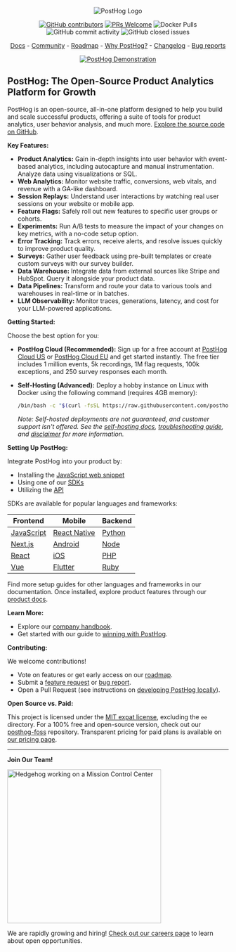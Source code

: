 <p align="center">
  <img alt="PostHog Logo" src="https://user-images.githubusercontent.com/65415371/205059737-c8a4f836-4889-4654-902e-f302b187b6a0.png">
</p>

<p align="center">
  <a href='https://posthog.com/contributors'><img alt="GitHub contributors" src="https://img.shields.io/github/contributors/posthog/posthog"/></a>
  <a href='http://makeapullrequest.com'><img alt='PRs Welcome' src='https://img.shields.io/badge/PRs-welcome-brightgreen.svg?style=shields'/></a>
  <img alt="Docker Pulls" src="https://img.shields.io/docker/pulls/posthog/posthog"/>
  <img alt="GitHub commit activity" src="https://img.shields.io/github/commit-activity/m/posthog/posthog"/>
  <img alt="GitHub closed issues" src="https://img.shields.io/github/issues-closed/posthog/posthog"/>
</p>

<p align="center">
  <a href="https://posthog.com/docs">Docs</a> - <a href="https://posthog.com/community">Community</a> - <a href="https://posthog.com/roadmap">Roadmap</a> - <a href="https://posthog.com/why">Why PostHog?</a> - <a href="https://posthog.com/changelog">Changelog</a> - <a href="https://github.com/PostHog/posthog/issues/new?assignees=&labels=bug&template=bug_report.md">Bug reports</a>
</p>

<p align="center">
  <a href="https://www.youtube.com/watch?v=2jQco8hEvTI">
    <img src="https://res.cloudinary.com/dmukukwp6/image/upload/demo_thumb_68d0d8d56d" alt="PostHog Demonstration">
  </a>
</p>

## PostHog: The Open-Source Product Analytics Platform for Growth

PostHog is an open-source, all-in-one platform designed to help you build and scale successful products, offering a suite of tools for product analytics, user behavior analysis, and much more.  [Explore the source code on GitHub](https://github.com/PostHog/posthog).

**Key Features:**

*   **Product Analytics:**  Gain in-depth insights into user behavior with event-based analytics, including autocapture and manual instrumentation. Analyze data using visualizations or SQL.
*   **Web Analytics:** Monitor website traffic, conversions, web vitals, and revenue with a GA-like dashboard.
*   **Session Replays:** Understand user interactions by watching real user sessions on your website or mobile app.
*   **Feature Flags:**  Safely roll out new features to specific user groups or cohorts.
*   **Experiments:** Run A/B tests to measure the impact of your changes on key metrics, with a no-code setup option.
*   **Error Tracking:** Track errors, receive alerts, and resolve issues quickly to improve product quality.
*   **Surveys:** Gather user feedback using pre-built templates or create custom surveys with our survey builder.
*   **Data Warehouse:** Integrate data from external sources like Stripe and HubSpot. Query it alongside your product data.
*   **Data Pipelines:** Transform and route your data to various tools and warehouses in real-time or in batches.
*   **LLM Observability:** Monitor traces, generations, latency, and cost for your LLM-powered applications.

**Getting Started:**

Choose the best option for you:

*   **PostHog Cloud (Recommended):**  Sign up for a free account at [PostHog Cloud US](https://us.posthog.com/signup) or [PostHog Cloud EU](https://eu.posthog.com/signup) and get started instantly. The free tier includes 1 million events, 5k recordings, 1M flag requests, 100k exceptions, and 250 survey responses each month.
*   **Self-Hosting (Advanced):** Deploy a hobby instance on Linux with Docker using the following command (requires 4GB memory):

    ```bash
    /bin/bash -c "$(curl -fsSL https://raw.githubusercontent.com/posthog/posthog/HEAD/bin/deploy-hobby)"
    ```
    *Note: Self-hosted deployments are not guaranteed, and customer support isn't offered. See the [self-hosting docs](https://posthog.com/docs/self-host), [troubleshooting guide](https://posthog.com/docs/self-host/deploy/troubleshooting), and [disclaimer](https://posthog.com/docs/self-host/open-source/disclaimer) for more information.*

**Setting Up PostHog:**

Integrate PostHog into your product by:

*   Installing the [JavaScript web snippet](https://posthog.com/docs/getting-started/install?tab=snippet)
*   Using one of our [SDKs](https://posthog.com/docs/getting-started/install?tab=sdks)
*   Utilizing the [API](https://posthog.com/docs/getting-started/install?tab=api)

SDKs are available for popular languages and frameworks:

| Frontend                                              | Mobile                                                          | Backend                                             |
| ----------------------------------------------------- | --------------------------------------------------------------- | --------------------------------------------------- |
| [JavaScript](https://posthog.com/docs/libraries/js)   | [React Native](https://posthog.com/docs/libraries/react-native) | [Python](https://posthog.com/docs/libraries/python) |
| [Next.js](https://posthog.com/docs/libraries/next-js) | [Android](https://posthog.com/docs/libraries/android)           | [Node](https://posthog.com/docs/libraries/node)     |
| [React](https://posthog.com/docs/libraries/react)     | [iOS](https://posthog.com/docs/libraries/ios)                   | [PHP](https://posthog.com/docs/libraries/php)       |
| [Vue](https://posthog.com/docs/libraries/vue-js)      | [Flutter](https://posthog.com/docs/libraries/flutter)           | [Ruby](https://posthog.com/docs/libraries/ruby)     |

Find more setup guides for other languages and frameworks in our documentation. Once installed, explore product features through our [product docs](https://posthog.com/docs/product-os).

**Learn More:**

*   Explore our [company handbook](https://posthog.com/handbook).
*   Get started with our guide to [winning with PostHog](https://posthog.com/docs/new-to-posthog/getting-hogpilled).

**Contributing:**

We welcome contributions!

*   Vote on features or get early access on our [roadmap](https://posthog.com/roadmap).
*   Submit a [feature request](https://github.com/PostHog/posthog/issues/new?assignees=&labels=enhancement%2C+feature&template=feature_request.md) or [bug report](https://github.com/PostHog/posthog/issues/new?assignees=&labels=bug&template=bug_report.md).
*   Open a Pull Request (see instructions on [developing PostHog locally](https://posthog.com/handbook/engineering/developing-locally)).

**Open Source vs. Paid:**

This project is licensed under the [MIT expat license](https://github.com/PostHog/posthog/blob/master/LICENSE), excluding the `ee` directory. For a 100% free and open-source version, check out our [posthog-foss](https://github.com/PostHog/posthog-foss) repository. Transparent pricing for paid plans is available on [our pricing page](https://posthog.com/pricing).

---

**Join Our Team!**

<img src="https://res.cloudinary.com/dmukukwp6/image/upload/v1/posthog.com/src/components/Home/images/mission-control-hog" alt="Hedgehog working on a Mission Control Center" width="350px"/>

We are rapidly growing and hiring!  [Check out our careers page](https://posthog.com/careers) to learn about open opportunities.